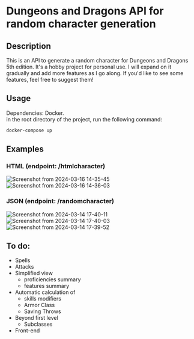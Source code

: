 # Dungeons and Dragons API for random character generation
## Description
This is an API to generate a random character for Dungeons and Dragons 5th edition. It's a hobby project for personal use.
I will expand on it gradually and add more features as I go along. If you'd like to see some features, feel free to suggest them!

## Usage
Dependencies: Docker. </br>
in the root directory of the project, run the following command:
```bash
docker-compose up
```

## Examples
### HTML (endpoint: /htmlcharacter)
![Screenshot from 2024-03-16 14-35-45](https://github.com/Nicktvdd/DnD-api/assets/5775657/3a13e5ec-7f45-45d2-8267-bd421aff29c4)
![Screenshot from 2024-03-16 14-36-03](https://github.com/Nicktvdd/DnD-api/assets/5775657/755d5f1e-6487-4cd5-9b18-640e7abfb27a)

### JSON (endpoint: /randomcharacter)
![Screenshot from 2024-03-14 17-40-11](https://github.com/Nicktvdd/DnD-api/assets/5775657/a63267ed-1200-41c8-ad14-a916ad4161c3)
![Screenshot from 2024-03-14 17-40-03](https://github.com/Nicktvdd/DnD-api/assets/5775657/70babdf0-6c31-4d3e-a45f-a411c0a7508a)
![Screenshot from 2024-03-14 17-39-52](https://github.com/Nicktvdd/DnD-api/assets/5775657/58f72bd0-2743-4820-b094-79da07d72f5e)

## To do:
- Spells
- Attacks
- Simplified view
  - proficiencies summary
  - features summary
- Automatic calculation of
  - skills modifiers
  - Armor Class
  - Saving Throws
- Beyond first level
    - Subclasses
- Front-end
